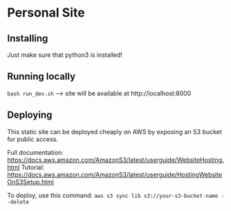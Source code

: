 # Personal Site

## Installing

Just make sure that python3 is installed!

## Running locally

`bash run_dev.sh` --> site will be available at http://localhost:8000

## Deploying

This static site can be deployed cheaply on AWS by exposing an S3 bucket for public access.

Full documentation: https://docs.aws.amazon.com/AmazonS3/latest/userguide/WebsiteHosting.html
Tutorial: https://docs.aws.amazon.com/AmazonS3/latest/userguide/HostingWebsiteOnS3Setup.html

To deploy, use this command: `aws s3 sync lib s3://your-s3-bucket-name --delete`
